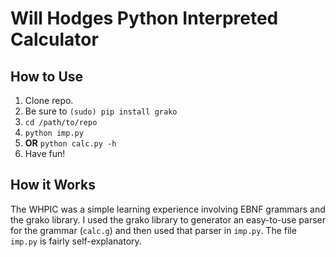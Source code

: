 Will Hodges Python Interpreted Calculator
==============

How to Use
--------------

1. Clone repo.
2. Be sure to `(sudo) pip install grako`
3. `cd /path/to/repo`
4. `python imp.py`
5. **OR** `python calc.py -h`
6. Have fun!

How it Works
--------------

The WHPIC was a simple learning experience involving EBNF grammars and the grako library. 
I used the grako library to generator an easy-to-use parser for the grammar (`calc.g`) and then used that parser in `imp.py`.
The file `imp.py` is fairly self-explanatory.

